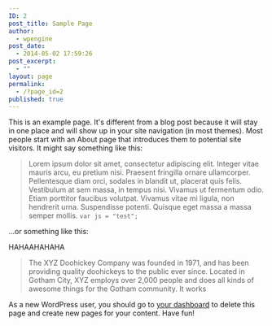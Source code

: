 ```yaml
---
ID: 2
post_title: Sample Page
author:
  - wpengine
post_date:
  - 2014-05-02 17:59:26
post_excerpt:
  - ""
layout: page
permalink:
  - /?page_id=2
published: true
---
```

This is an example page. It's different from a blog post because it will stay in one place and will show up in your site navigation (in most themes). Most people start with an About page that introduces them to potential site visitors. It might say something like this:

> Lorem ipsum dolor sit amet, consectetur adipiscing elit. Integer vitae mauris arcu, eu pretium nisi. Praesent fringilla ornare ullamcorper. Pellentesque diam orci, sodales in blandit ut, placerat quis felis. Vestibulum at sem massa, in tempus nisi. Vivamus ut fermentum odio. Etiam porttitor faucibus volutpat. Vivamus vitae mi ligula, non hendrerit urna. Suspendisse potenti. Quisque eget massa a massa semper mollis.
`var js = "test";`

...or something like this:

HAHAAHAHAHA

> The XYZ Doohickey Company was founded in 1971, and has been providing quality doohickeys to the public ever since. Located in Gotham City, XYZ employs over 2,000 people and does all kinds of awesome things for the Gotham community.
It works

As a new WordPress user, you should go to [your dashboard][1] to delete this page and create new pages for your content. Have fun!

 [1]: http://testbox.wpengine.com/wp-admin/